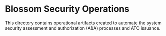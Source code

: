 # Blossom Security Operations
This directory contains operational artifacts created to automate the system security assessment and authorization (A&A) processes and ATO issuance. 
